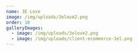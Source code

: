 ```yaml
---
name: 3E Love
image: /img/uploads/3elove2.png
order: 10
galleryImages:
  - image: /img/uploads/3elove2.png
  - image: /img/uploads/client-ecommerce-3el.png
---
```

